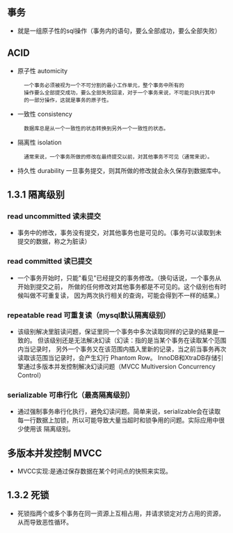 ## 事务
- 就是一组原子性的sql操作（事务内的语句，要么全部成功，要么全部失败）

## ACID
- 原子性 automicity 
    
        一个事务必须被视为一个不可分割的最小工作单元，整个事务中所有的
        操作要么全部提交成功，要么全部失败回滚，对于一个事务来说，不可能只执行其中
        的一部分操作，这就是事务的原子性。
- 一致性 consistency
    
        数据库总是从一个一致性的状态转换到另外一个一致性的状态。
    
- 隔离性 isolation 
    
        通常来说，一个事务所做的修改在最终提交以前，对其他事务不可见（通常来说）。
    
- 持久性 durability 
        一旦事务提交，则其所做的修改就会永久保存到数据库中。

## 1.3.1 隔离级别
### read uncommitted 读未提交
- 事务中的修改，事务没有提交，对其他事务也是可见的。（事务可以读取到未提交的数据，称之为脏读）
### read committed 读已提交
- 一个事务开始时，只能"看见"已经提交的事务修改。（换句话说，一个事务从开始到提交之前，
        所做的任何修改对其他事务都是不可见的。这个级别也有时候叫做不可重复读，
        因为两次执行相关的查询，可能会得到不一样的结果。）
### repeatable read 可重复读（mysql默认隔离级别）
- 该级别解决里脏读问题，保证里同一个事务中多次读取同样的记录的结果是一致的。
        但该级别还是无法解决幻读（幻读：指的是当某个事务在读取某个范围内当记录时，
        另外一个事务又在该范围内插入里新的记录，当之前当事务再次读取该范围当记录时，会产生幻行 Phantom Row。
        InnoDB和XtraDB存储引擎通过多版本并发控制解决幻读问题（MVCC Multiversion Concurrency Control）
  
### serializable 可串行化（最高隔离级别）
- 通过强制事务串行化执行，避免幻读问题。简单来说，serializable会在读取每一行数据上加锁，所以可能导致大量当超时和锁争用的问题。实际应用中很少使用该
        隔离级别。

## 多版本并发控制 MVCC
- MVCC实现:是通过保存数据在某个时间点的快照来实现。

## 1.3.2 死锁
- 死锁指两个或多个事务在同一资源上互相占用，并请求锁定对方占用的资源，从而导致恶性循环。



